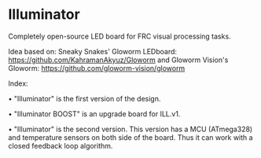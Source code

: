 # Illuminator

Completely open-source LED board for FRC visual processing tasks.

Idea based on: Sneaky Snakes' Gloworm LEDboard: https://github.com/KahramanAkyuz/Gloworm and
               Gloworm Vision's Gloworm: https://github.com/gloworm-vision/gloworm

Index:

• "Illuminator" is the first version of the design.

• "Illuminator BOOST" is an upgrade board for ILL.v1.

• "Illuminator" is the second version. This version has a MCU (ATmega328) and temperature sensors on both side of the board. Thus it can work with a closed feedback loop algorithm.
